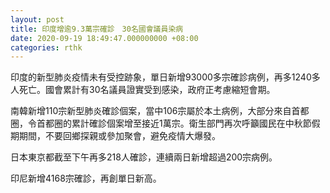 ```yaml
---
layout: post
title: 印度增逾9.3萬宗確診　30名國會議員染病
date: 2020-09-19 18:49:47.000000000 +08:00
categories: rthk
---
```


印度的新型肺炎疫情未有受控跡象，單日新增93000多宗確診病例，再多1240多人死亡。國會累計有30名議員證實受到感染，政府正考慮縮短會期。

南韓新增110宗新型肺炎確診個案，當中106宗屬於本土病例，大部分來自首都圈，令首都圈的累計確診個案增至接近1萬宗。衛生部門再次呼籲國民在中秋節假期期間，不要回鄉探親或參加聚會，避免疫情大爆發。

日本東京都截至下午再多218人確診，連續兩日新增超過200宗病例。

印尼新增4168宗確診，再創單日新高。
